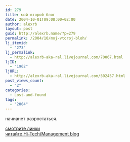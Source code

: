 ```yaml
---
id: 279
title: мой второй блог
date: 2004-10-01T09:08:00+02:00
author: alexrb
layout: post
guid: http://alexrb.name/?p=279
permalink: /2004/10/moj-vtoroj-bloh/
lj_itemid:
  - "273"
lj_permalink:
  - http://alexrb-aka-ral.livejournal.com/70067.html
ljID:
  - "1962"
ljURL:
  - http://alexrb-aka-ral.livejournal.com/502457.html
post_views_count:
  - "2"
categories:
  - Lost-and-found
tags:
  - "2004"
---
```

начианет разростаться.

[смотрите линки](http://linksblog.blogspot.com/)  
[читайте Hi-Tech/Management blog](http://rallar.blogspot.com/)